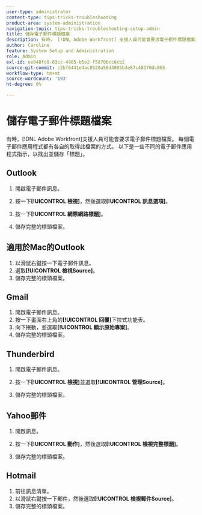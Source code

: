 ```yaml
---
user-type: administrator
content-type: tips-tricks-troubleshooting
product-area: system-administration
navigation-topic: tips-tricks-troubleshooting-setup-admin
title: 儲存電子郵件標題檔案
description: 有時， [!DNL Adobe Workfront] 支援人員可能會要求電子郵件標題檔案。 每個電子郵件應用程式都有各自的取得此檔案的方式。 以下是一些不同的電子郵件應用程式指示，以找出並儲存標題。 [!DNL Outlook]
author: Caroline
feature: System Setup and Administration
role: Admin
exl-id: ee048fc8-63cc-4905-b5e2-f5870bcc6cb2
source-git-commit: c2bf6441e4ac8520a56d4005b3e87c48370dc065
workflow-type: tm+mt
source-wordcount: '193'
ht-degree: 0%

---
```


# 儲存電子郵件標題檔案

有時，[!DNL Adobe Workfront]支援人員可能會要求電子郵件標題檔案。 每個電子郵件應用程式都有各自的取得此檔案的方式。 以下是一些不同的電子郵件應用程式指示，以找出並儲存「標題」。

## Outlook

1. 開啟電子郵件訊息。
1. 按一下&#x200B;**[!UICONTROL 檢視]**，然後選取&#x200B;**[!UICONTROL 訊息選項]**。

1. 按一下&#x200B;**[!UICONTROL 網際網路標題]**。
1. 儲存完整的標頭檔案。

## 適用於Mac的Outlook

1. 以滑鼠右鍵按一下電子郵件訊息。
1. 選取&#x200B;**[!UICONTROL 檢視Source]**。
1. 儲存完整的標頭檔案。

## Gmail

1. 開啟電子郵件訊息。
1. 按一下畫面右上角的&#x200B;**[!UICONTROL 回覆]**&#x200B;下拉式功能表。
1. 向下捲動，並選取&#x200B;**[!UICONTROL 顯示原始專案]**。
1. 儲存完整的標頭檔案。

## Thunderbird

1. 開啟電子郵件訊息。
1. 按一下&#x200B;**[!UICONTROL 檢視]**&#x200B;並選取&#x200B;**[!UICONTROL 管理Source]**。

1. 儲存完整的標頭檔案。

## Yahoo郵件

1. 開啟訊息。
1. 按一下&#x200B;**[!UICONTROL 動作]**，然後選取&#x200B;**[!UICONTROL 檢視完整標題]**。

1. 儲存完整的標頭檔案。

## Hotmail

1. 前往訊息清單。
1. 以滑鼠右鍵按一下郵件，然後選取&#x200B;**[!UICONTROL 檢視郵件Source]**。
1. 儲存完整的標頭檔案。
